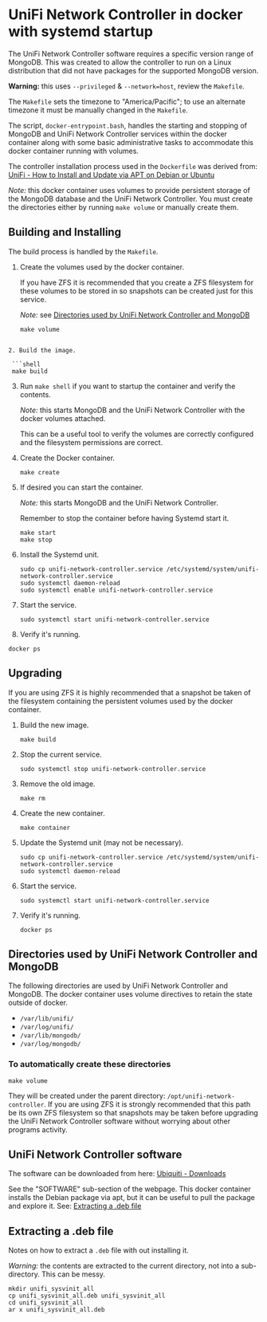 # UniFi Network Controller in docker with systemd startup

The UniFi Network Controller software requires a specific version range of MongoDB. This was created to allow the
controller to run on a Linux distribution that did not have packages for the supported MongoDB version.

__Warning:__ this uses `--privileged` & `--network=host`, review the `Makefile`.

The `Makefile` sets the timezone to "America/Pacific"; to use an alternate timezone it must be manually changed
in the `Makefile`.

The script, `docker-entrypoint.bash`, handles the starting and stopping of MongoDB and UniFi Network Controller
services within the docker container along with some basic administrative tasks to accommodate this docker container
running with volumes.

The controller installation process used in the `Dockerfile` was derived from:
[UniFi - How to Install and Update via APT on Debian or Ubuntu](https://help.ui.com/hc/en-us/articles/220066768-UniFi-How-to-Install-and-Update-via-APT-on-Debian-or-Ubuntu)

_Note:_ this docker container uses volumes to provide persistent storage of the MongoDB database and the UniFi Network
Controller. You must create the directories either by running `make volume` or manually create them.

## Building and Installing

The build process is handled by the `Makefile`.

1. Create the volumes used by the docker container.

   If you have ZFS it is recommended that you create a ZFS filesystem for these volumes to be stored in so snapshots
   can be created just for this service.

   _Note:_ see [Directories used by UniFi Network Controller and MongoDB](#directories-used-by-unifi-network-controller-and-mongodb)

   ```shell
   make volume
  ```

2. Build the image.

   ```shell
   make build
   ```

3. Run `make shell` if you want to startup the container and verify the contents.

   _Note:_ this starts MongoDB and the UniFi Network Controller with the docker volumes attached.

   This can be a useful tool to verify the volumes are correctly configured and the filesystem permissions are correct.

4. Create the Docker container.

   ```shell
   make create
   ```

5. If desired you can start the container.

   _Note:_ this starts MongoDB and the UniFi Network Controller.

   Remember to stop the container before having Systemd start it.

   ```shell
   make start
   make stop
   ```

6. Install the Systemd unit.

   ```shell
   sudo cp unifi-network-controller.service /etc/systemd/system/unifi-network-controller.service
   sudo systemctl daemon-reload
   sudo systemctl enable unifi-network-controller.service
   ```

7. Start the service.

   ```shell
   sudo systemctl start unifi-network-controller.service
   ```

8. Verify it's running.

  ```shell
  docker ps
  ```

## Upgrading

If you are using ZFS it is highly recommended that a snapshot be taken of the filesystem containing the persistent
volumes used by the docker container.

1. Build the new image.

   ```shell
   make build
   ```

2. Stop the current service.

   ```shell
   sudo systemctl stop unifi-network-controller.service
   ```

3. Remove the old image.

   ```shell
   make rm
   ```

4. Create the new container.

   ```shell
   make container
   ```

5. Update the Systemd unit (may not be necessary).

   ```shell
   sudo cp unifi-network-controller.service /etc/systemd/system/unifi-network-controller.service
   sudo systemctl daemon-reload
   ```

6. Start the service.

   ```shell
   sudo systemctl start unifi-network-controller.service
   ```

7. Verify it's running.

   ```shell
   docker ps
   ```

## Directories used by UniFi Network Controller and MongoDB

The following directories are used by UniFi Network Controller and MongoDB. The docker container uses volume
directives to retain the state outside of docker.

- `/var/lib/unifi/`
- `/var/log/unifi/`
- `/var/lib/mongodb/`
- `/var/log/mongodb/`

### To automatically create these directories

```shell
make volume
```

They will be created under the parent directory: `/opt/unifi-network-controller`. If you are using ZFS it is strongly
recommended that this path be its own ZFS filesystem so that snapshots may be taken before upgrading the UniFi Network
Controller software without worrying about other programs activity.

## UniFi Network Controller software

The software can be downloaded from here:
[Ubiquiti - Downloads](https://www.ui.com/download/unifi)

See the "SOFTWARE" sub-section of the webpage. This docker container installs
the Debian package via apt, but it can be useful to pull the package and explore it. See: [Extracting a .deb file](#extracting-a-.deb-file)

## Extracting a .deb file

Notes on how to extract a `.deb` file with out installing it.

_Warning:_ the contents are extracted to the current directory, not into a sub-directory. This can be messy.

```shell
mkdir unifi_sysvinit_all
cp unifi_sysvinit_all.deb unifi_sysvinit_all
cd unifi_sysvinit_all
ar x unifi_sysvinit_all.deb
```
